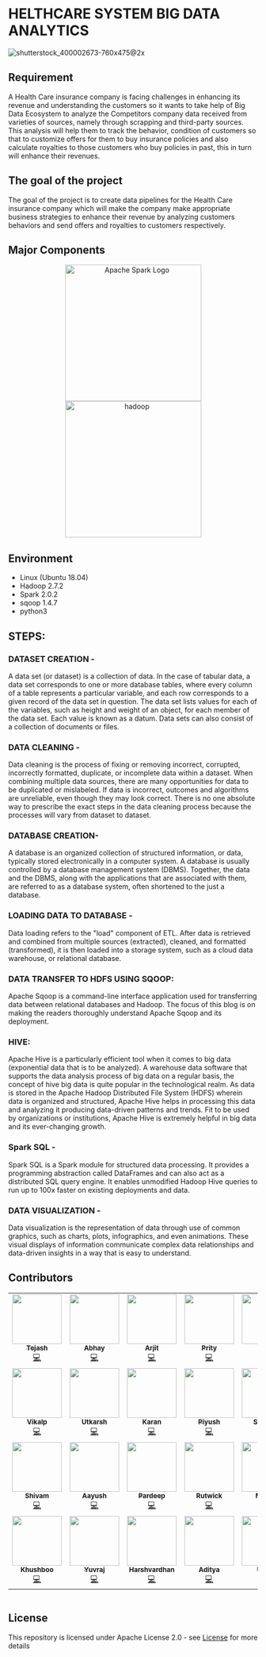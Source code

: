# HELTHCARE SYSTEM BIG DATA ANALYTICS

![shutterstock_400002673-760x475@2x](https://user-images.githubusercontent.com/56173595/170109403-6716a6a5-a7e8-4e4a-883d-97d6072a21c7.jpg)

## Requirement

A Health Care insurance company is facing challenges in enhancing its revenue and understanding the customers so it wants to take help of Big Data Ecosystem to analyze the Competitors company data received from varieties of sources, namely through scrapping and third-party sources. This analysis will help them to track the behavior, condition of customers so that to customize offers for them to buy insurance policies and also calculate royalties to those customers who buy policies in past, this in turn will enhance their revenues.

## The goal of the project

The goal of the project is to create data pipelines for the Health Care insurance company which will make the company make appropriate business strategies to enhance their revenue by analyzing customers behaviors and send offers and royalties to customers respectively.

## Major Components

<p align="center">
	<a href="#">
		<img src="https://upload.wikimedia.org/wikipedia/commons/f/f3/Apache_Spark_logo.svg" alt="Apache Spark Logo" title="Apache Spark" width=275 hspace=80 />
	</a>
	<a href="#">
		<img src="https://upload.wikimedia.org/wikipedia/commons/thumb/0/0e/Hadoop_logo.svg/1280px-Hadoop_logo.svg.png" alt="hadoop" title="hadoop" width ="275" />
	</a>
</p>

## Environment

* Linux (Ubuntu 18.04)
* Hadoop 2.7.2
* Spark 2.0.2
* sqoop 1.4.7
* python3

## STEPS:

### DATASET CREATION - 

A data set (or dataset) is a collection of data. In the case of tabular data, a data set corresponds to one or more database tables, where every column of a table represents a particular variable, and each row corresponds to a given record of the data set in question. The data set lists values for each of the variables, such as height and weight of an object, for each member of the data set. Each value is known as a datum. Data sets can also consist of a collection of documents or files. 

### DATA CLEANING - 

Data cleaning is the process of fixing or removing incorrect, corrupted, incorrectly formatted, duplicate, or incomplete data within a dataset. When combining multiple data sources, there are many opportunities for data to be duplicated or mislabeled. If data is incorrect, outcomes and algorithms are unreliable, even though they may look correct. There is no one absolute way to prescribe the exact steps in the data cleaning process because the processes will vary from dataset to dataset.

### DATABASE CREATION- 

A database is an organized collection of structured information, or data, typically stored electronically in a computer system. A database is usually controlled by a database management system (DBMS). Together, the data and the DBMS, along with the applications that are associated with them, are referred to as a database system, often shortened to the just a database.

### LOADING DATA TO DATABASE -

Data loading refers to the "load" component of ETL. After data is retrieved and combined from multiple sources (extracted), cleaned, and formatted (transformed), it is then loaded into a storage system, such as a cloud data warehouse, or relational database.

### DATA TRANSFER TO HDFS USING SQOOP: 

Apache Sqoop is a command-line interface application used for transferring data between relational databases and Hadoop. The focus of this blog is on making the readers thoroughly understand Apache Sqoop and its deployment.   

### HIVE: 

Apache Hive is a particularly efficient tool when it comes to big data (exponential data that is to be analyzed). A warehouse data software that supports the data analysis process of big data on a regular basis, the concept of hive big data is quite popular in the technological realm. As data is stored in the Apache Hadoop Distributed File System (HDFS) wherein data is organized and structured, Apache Hive helps in processing this data and analyzing it producing data-driven patterns and trends. Fit to be used by organizations or institutions, Apache Hive is extremely helpful in big data and its ever-changing growth. 

### Spark SQL - 

Spark SQL is a Spark module for structured data processing. It provides a programming abstraction called DataFrames and can also act as a distributed SQL query engine. It enables unmodified Hadoop Hive queries to run up to 100x faster on existing deployments and data.


### DATA VISUALIZATION - 

Data visualization is the representation of data through use of common graphics, such as charts, plots, infographics, and even animations. These visual displays of information communicate complex data relationships and data-driven insights in a way that is easy to understand.


## Contributors
<!-- ALL-CONTRIBUTORS-LIST:START - Do not remove or modify this section -->
<!-- prettier-ignore-start -->
<!-- markdownlint-disable -->
<table>
  <tr>
    <td align="center"><a href="https://github.com/tejasjbansal"><img src="https://user-images.githubusercontent.com/56173595/170120307-c37e264c-6246-4729-902d-b324b45986ac.jpeg" width="100px;" alt=""/><br /><sub><b>Tejash</b></sub></a><br /><a href="#" title="Code">💻</a></td>
    <td align="center"><a href="https://github.com/abhayjr11"><img src="https://user-images.githubusercontent.com/56173595/170119838-f94e8821-b69f-4574-9442-c73ffa655b88.jpg" width="100px;" alt=""/><br /><sub><b>Abhay</b></sub></a><br /><a href="#" title="Code">💻</a></td>
    <td align="center"><a href="https://github.com/Arijit-1999"><img src="https://user-images.githubusercontent.com/56173595/170119851-8c0a49f1-d887-43de-91c3-dd8d87a662c1.jpg" width="100px;" alt=""/><br /><sub><b>Arjit</b></sub></a><br /><a href="#" title="Code">💻</a></td>
    <td align="center"><a href="#"><img src="https://user-images.githubusercontent.com/56173595/170120946-fa3861d5-21ee-464f-b7b3-8837441a2456.jpg" width="100px;" alt=""/><br /><sub><b>Prity </b></sub></a><br /><a href="#" title="Code">💻</a></td>
    <td align="center"><a href="#"><img src="https://user-images.githubusercontent.com/56173595/170120267-40b736de-2b77-4fd1-a7d7-440709506a3e.jpg" width="100px;" alt=""/><br /><sub><b>Mohit</b></sub></a><br /><a href="#" title="Code">💻</a></td>
  </tr>
<tr>
    <td align="center"><a href="https://github.com/vikalpk13"><img src="https://user-images.githubusercontent.com/56173595/170120304-aa8c58bf-6dea-462e-9498-fcc783233cad.jpg" width="100px;" alt=""/><br /><sub><b>Vikalp</b></sub></a><br /><a href="#" title="Code">💻</a></td>
    <td align="center"><a href="#"><img src="https://user-images.githubusercontent.com/56173595/170120291-c06d2046-e9c2-4127-8880-594d68b0f2e8.jpg" width="100px;" alt=""/><br /><sub><b>Utkarsh</b></sub></a><br /><a href="#" title="Code">💻</a></td>
    <td align="center"><a href="#"><img src="https://user-images.githubusercontent.com/56173595/170120259-1580a1b4-2cb9-44ba-8e50-97270532531f.jpg" width="100px;" alt=""/><br /><sub><b>Karan</b></sub></a><br /><a href="#" title="Code">💻</a></td>
    <td align="center"><a href="https://github.com/PiyushPachare"><img src="https://user-images.githubusercontent.com/56173595/170120281-e50a38c8-d327-44ce-825f-c4cbb4051c7f.jpg" width="100px;" alt=""/><br /><sub><b>Piyush </b></sub></a><br /><a href="#" title="Code">💻</a></td>
    <td align="center"><a href="https://github.com/sumedh23"><img src="https://user-images.githubusercontent.com/56173595/170121073-d6f59dfe-43fa-4eac-8772-ddc47d0b0ca5.png" width="100px;" alt=""/><br /><sub><b>Sumedh</b></sub></a><br /><a href="#" title="Code">💻</a></td>
  </tr>
<tr>
    <td align="center"><a href="#"><img src="https://user-images.githubusercontent.com/56173595/170120289-e46b9bd8-16f3-42d1-9461-ece394f3d493.jpg" width="100px;" alt=""/><br /><sub><b>Shivam</b></sub></a><br /><a href="#" title="Code">💻</a></td>
    <td align="center"><a href="https://github.com/ayush0207"><img src="https://user-images.githubusercontent.com/56173595/170277863-4a0780f5-8ae9-4510-99e2-633be6cc6624.jpeg" width="100px;" alt=""/><br /><sub><b>Aayush</b></sub></a><br /><a href="#" title="Code">💻</a></td>
    <td align="center"><a href="https://github.com/pradeeepkumarbille"><img src="https://user-images.githubusercontent.com/56173595/170120276-28c28ecd-ab77-4352-9529-ed8baec3c0dc.jpg" width="100px;" alt=""/><br /><sub><b>Pardeep</b></sub></a><br /><a href="#" title="Code">💻</a></td>
    <td align="center"><a href="https://github.com/pawarRutwick"><img src="https://user-images.githubusercontent.com/56173595/170277877-6f9c02c6-4304-4704-b99f-d18e850dfadf.jpg" width="100px;" alt=""/><br /><sub><b>Rutwick</b></sub></a><br /><a href="#" title="Code">💻</a></td>
    <td align="center"><a href="https://github.com/Madhu130400"><img src="https://user-images.githubusercontent.com/56173595/170120262-877e836c-1c51-4508-a7ba-84c9fbf5b4f2.jpg" width="100px;" alt=""/><br /><sub><b>Madhu</b></sub></a><br /><a href="#" title="Code">💻</a></td>
  </tr>
<tr>
    <td align="center"><a href="https://github.com/myshuklaK18"><img src="https://user-images.githubusercontent.com/56173595/170279978-cc28874f-ad55-4c2c-a736-be90d15ee8c3.jpeg" width="100px;" alt=""/><br /><sub><b>Khushboo</b></sub></a><br /><a href="#" title="Code">💻</a></td>
    <td align="center"><a href="https://github.com/YuvrajSingh512"><img src="https://user-images.githubusercontent.com/56173595/170288333-e6020cd2-3146-40b2-9cef-080a524fab05.jpeg" width="100px;" alt=""/><br /><sub><b>Yuvraj</b></sub></a><br /><a href="#" title="Code">💻</a></td>
    <td align="center"><a href="https://github.com/iharshrathore"><img src="https://user-images.githubusercontent.com/56173595/170119861-51fb3273-b3e6-41b7-9ef4-1e96f2bcb7cc.jpg" width="100px;" alt=""/><br /><sub><b>Harshvardhan</b></sub></a><br /><a href="#" title="Code">💻</a></td>
    <td align="center"><a href="https://github.com/adityakhanorkar"><img src="https://user-images.githubusercontent.com/56173595/170119846-ff2fb98e-72f5-4ce2-bbf5-690cbd468cb2.jpg" width="100px;" alt=""/><br /><sub><b>Aditya </b></sub></a><br /><a href="#" title="Code">💻</a></td>
    <td align="center"><a href="#"><img src="https://user-images.githubusercontent.com/56173595/170119422-2c4929a5-69b0-4001-ada0-83544512f771.png" width="100px;" alt=""/><br /><sub><b>Ujjwal</b></sub></a><br /><a href="#" title="Code">💻</a></td>
  </tr>
</table>

<!-- markdownlint-enable -->
<!-- prettier-ignore-end -->
<!-- ALL-CONTRIBUTORS-LIST:END -->
<table>
  <tr>
  </tr>
</table>

<!-- ALL-CONTRIBUTORS-LIST:END -->


## License
This repository is licensed under Apache License 2.0 - see [License](LICENSE.md) for more details
